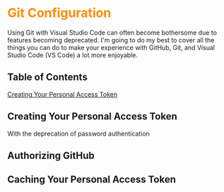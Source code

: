 <h1 style="color:#FF8C00">Git Configuration</h1>

Using Git with Visual Studio Code can often become bothersome due to features becoming deprecated. I'm going to do my best to cover all the things you can do to make your experience with GitHub, Git, and Visual Studio Code (VS Code) a lot more enjoyable.

## Table of Contents

[Creating Your Personal Access Token](#creating-your-personal-access-token)
[]()

## Creating Your Personal Access Token

With the deprecation of password authentication

## Authorizing GitHub

## Caching Your Personal Access Token
